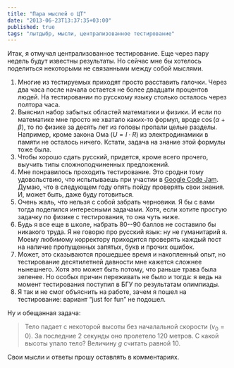 ```yaml
---
title: "Пара мыслей о ЦТ"
date: "2013-06-23T13:37:35+03:00"
published: true
tags: "лытдыбр, мысли, централизованное тестирование"
---
```


Итак, я отмучал централизованное тестирование. Еще через пару недель будут известны результаты. Но сейчас мне бы хотелось поделиться некоторыми не связанными между собой мыслями. 

1. Многие из тестируемых приходят просто расставить галочки. Через два часа после начала остается не более двадцати процентов людей. На тестировании по русскому языку столько осталось через полтора часа. 
2. Выяснил набор забытых областей математики и физики. И если по математике мне просто не хватало каких-то формул, вроде $\cos(\alpha+\beta)$, то по физике за десять лет из головы пропали целые разделы. Например, кроме закона Ома ($U=I\cdot R$) из электродинамики в памяти не осталось ничего. Кстати, задача на знание этой формулы тоже была. 
3. Чтобы хорошо сдать русский, придется, кроме всего прочего, выучить типы сложноподчиненных предложений. 
4. Мне понравилось проходить тестирование. Это сродни тому удовольствию, что испытываешь при участии в [Google Code Jam](https://code.google.com/codejam/). Думаю, что в следующем году опять пойду проверять свои знания. И, может быть, даже буду готовиться. 
5. Очень жаль, что нельзя с собой забрать черновики. Я бы с вами тогда поделился интересными задачами. Хотя, если хотите простую задачку по физике с тестирования, то она чуть ниже.
6. Будь я все еще в школе, набрать 80--90 баллов не составило бы никакого труда. Я не говорю про русский язык: ну не гуманитарий я. Моему любимому корректору приходится проверять каждый пост на наличие пропущенных запятых, букв и прочих ошибок. 
7. Может, это сказываются прошедшее время и накопленный опыт, но тестирование десятилетней давности мне кажется сложнее нынешнего. Хотя это может быть потому, что раньше трава была зеленее. Но особых причин переживать не было и тогда: я ведь на момент тестирования поступил в БГУ по результатам олимпиады. 
8. Я так и не смог объяснить на работе, зачем я пошел на тестирование: вариант “just for fun” не подошел. 

Ну и обещанная задача:

>Тело падает с некоторой высоты без началальной скорости ($v_0=0$). За последние 2 секунды оно пролетело 120 метров. С какой высоты упало тело? Величину $g$ считать равной 10.

Свои мысли и ответы прошу оставлять в комментариях.
